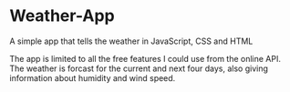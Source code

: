 # Weather-App
A simple app that tells the weather in JavaScript, CSS and HTML

The app is limited to all the free features I could use from the online API. 
The weather is forcast for the current and next four days, also giving information about humidity and wind speed.
